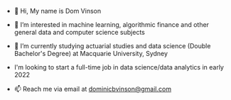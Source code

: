 - 👋 Hi, My name is Dom Vinson

- 👀 I’m interested in machine learning, algorithmic finance and other general data and computer science subjects
- 🌱 I’m currently studying actuarial studies and data science (Double Bachelor's Degree) at Macquarie University, Sydney
- I'm looking to start a full-time job in data science/data analytics in early 2022
- 📫 Reach me via email at dominicbvinson@gmail.com


